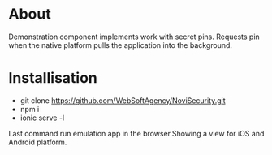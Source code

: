 About
=========

Demonstration component implements work with secret pins. Requests pin when the native platform pulls the application into the background.

Installisation
=========

- git clone https://github.com/WebSoftAgency/NoviSecurity.git
- npm i
- ionic serve -l

Last command run emulation app in the browser.Showing a view for iOS and Android platform.






